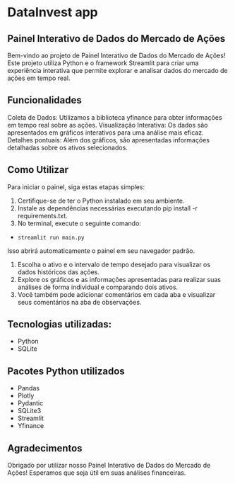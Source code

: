 # DataInvest app

## Painel Interativo de Dados do Mercado de Ações
Bem-vindo ao projeto de Painel Interativo de Dados do Mercado de Ações! Este projeto utiliza Python e o framework Streamlit para criar uma experiência interativa que permite explorar e analisar dados do mercado de ações em tempo real.

## Funcionalidades
Coleta de Dados: Utilizamos a biblioteca yfinance para obter informações em tempo real sobre as ações.
Visualização Interativa: Os dados são apresentados em gráficos interativos para uma análise mais eficaz.
Detalhes pontuais: Além dos gráficos, são apresentadas informações detalhadas sobre os ativos selecionados.

## Como Utilizar
Para iniciar o painel, siga estas etapas simples:

1) Certifique-se de ter o Python instalado em seu ambiente.
2) Instale as dependências necessárias executando pip install -r requirements.txt.
3) No terminal, execute o seguinte comando:

-  `streamlit run main.py `

Isso abrirá automaticamente o painel em seu navegador padrão.

1) Escolha o ativo e o intervalo de tempo desejado para visualizar os dados históricos das ações.
2) Explore os gráficos e as informações apresentadas para realizar suas análises de forma individual e comparando dois ativos.
3) Você também pode adicionar comentários em cada aba e visualizar seus comentários na aba de observações.

## Tecnologias utilizadas:
- Python
- SQLite
  
## Pacotes Python utilizados
- Pandas
- Plotly
- Pydantic
- SQLite3
- Streamlit
- Yfinance

## Agradecimentos
Obrigado por utilizar nosso Painel Interativo de Dados do Mercado de Ações! Esperamos que seja útil em suas análises financeiras.
